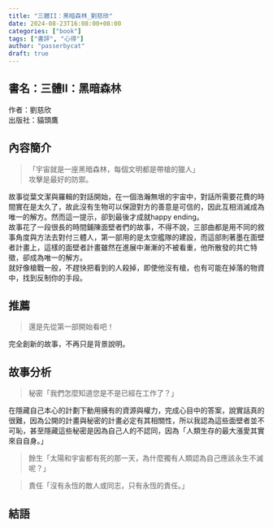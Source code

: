 ```yaml
---
title: "三體II：黑暗森林_劉慈欣"
date: 2024-08-23T16:08:00+08:00
categories: ["book"]
tags: ["書評", "心得"]
author: "passerbycat"
draft: true
---
```


## 書名：三體II：黑暗森林  
作者：劉慈欣  
出版社：貓頭鷹  

## 內容簡介  
> 「宇宙就是一座黑暗森林，每個文明都是帶槍的獵人」  
> 攻擊是最好的防禦。  

故事從葉文潔與羅輯的對話開始，在一個浩瀚無垠的宇宙中，對話所需要花費的時間實在是太久了，故此沒有生物可以保證對方的善意是可信的，因此互相消滅成為唯一的解方。然而這一提示，卻到最後才成就happy ending。  
故事花了一段很長的時間鋪陳面壁者們的故事，不得不說，三部曲都是用不同的敘事角度與方法去對付三體人，第一部用的是太空艦隊的建設，而這部則著墨在面壁者計畫上，這樣的面壁者計畫雖然在進展中漸漸的不被看重，他所散發的共亡特徵，卻成為唯一的解方。  
就好像槍戰一般，不趕快把看到的人殺掉，即使他沒有槍，也有可能在掉落的物資中，找到反制你的手段。  

## 推薦  
> 還是先從第一部開始看吧！  

完全創新的故事，不再只是背景說明。   

## 故事分析
> 秘密「我們怎麼知道您是不是已經在工作了？」  

在隱藏自己本心的計劃下動用擁有的資源與權力，完成心目中的答案，說實話真的很難，因為公開的計畫與秘密的計畫必定有其相關性，所以我認為這些面壁者並不可恥，甚至隱藏這些秘密是因為自己人的不認同，因為「人類生存的最大漲愛其實來自自身。」  


> 餘生「太陽和宇宙都有死的那一天，為什麼獨有人類認為自己應該永生不滅呢？」  



> 責任「沒有永恆的敵人或同志，只有永恆的責任。」  



## 結語  
